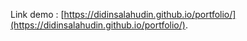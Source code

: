 Link demo : [https://didinsalahudin.github.io/portfolio/](https://didinsalahudin.github.io/portfolio/).
